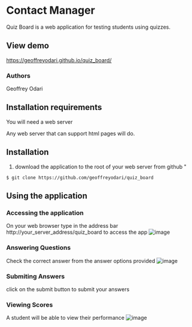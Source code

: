 # Contact Manager
Quiz Board is a web application for testing students using quizzes.

## View demo
https://geoffreyodari.github.io/quiz_board/

### Authors
Geoffrey Odari

## Installation requirements

You will need a web server 

Any web server that can support html pages will do.
## Installation
1. download the application to the root of your web server from github "
````
$ git clone https://github.com/geoffreyodari/quiz_board
````


## Using the application
### Accessing the application
On your web browser type in the address bar  http://your_server_address/quiz_board  to access the app 
![image](https://drive.google.com/uc?export=view&id=1BXscIpKVF0o2agTTEdD4ZkP9xaoYvMfC)

### Answering Questions
 Check the correct answer from the answer options provided
![image](https://drive.google.com/uc?export=view&id=1qTlFjk4mVKkEXcGQSdfuyT9tI5QjfWbj)

### Submiting Answers
 click on the submit button to submit your answers 
### Viewing Scores
 A student will be able to view their performance
 ![image](https://drive.google.com/uc?export=view&id=1Zw2wwTF1oFROWhoXqyQnaOGY0oofaRs_)